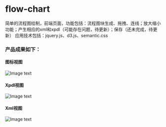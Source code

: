 # flow-chart
  简单的流程图绘制，前端页面，功能包括：流程图块生成、拖拽、连线；放大缩小功能；产生相应的xml和xpdl（可能存在问题，待更新）；保存（还未完成，待更新）
  应用技术包括：jquery.js、d3.js、semantic.css
### 产品成果如下：
#### 图标视图
![Image text](https://github.com/zhangyuanliang/flow-chart/blob/master/img/img_1.jpg)
#### Xpdl视图
![Image text](https://github.com/zhangyuanliang/flow-chart/blob/master/img/img_2.jpg)
#### Xml视图
![Image text](https://github.com/zhangyuanliang/flow-chart/blob/master/img/img_3.jpg)
